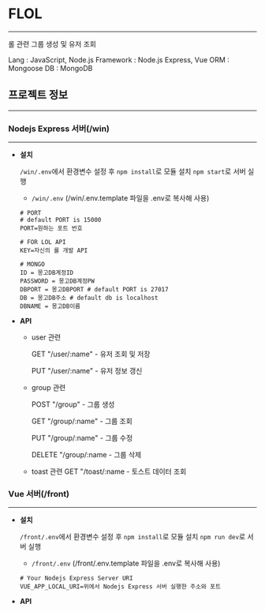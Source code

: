 # FLOL

---

롤 관련 그룹 생성 및 유저 조회

Lang : JavaScript, Node.js
Framework : Node.js Express, Vue
ORM : Mongoose
DB : MongoDB

## 프로젝트 정보

---

### Nodejs Express 서버(/win)

---

- **설치**

    `/win/.env`에서 환경변수 설정 후 `npm install`로 모듈 설치 `npm start`로 서버 실행

    - `/win/.env`
    (/win/.env.template 파일을 .env로 복사해 사용)

    ```
    # PORT
    # default PORT is 15000
    PORT=원하는 포트 번호

    # FOR LOL API
    KEY=자신의 롤 개발 API

    # MONGO
    ID = 몽고DB계정ID
    PASSWORD = 몽고DB계정PW
    DBPORT = 몽고DBPORT # default PORT is 27017
    DB = 몽고DB주소 # default db is localhost
    DBNAME = 몽고DB이름

    ```

- **API**
    - user 관련

        GET "/user/:name" - 유저 조회 및 저장

        PUT "/user/:name" - 유저 정보 갱신
    - group 관련

        POST "/group" - 그룹 생성

        GET "/group/:name" - 그룹 조회

        PUT "/group/:name" - 그룹 수정

        DELETE "/group/:name - 그룹 삭제
    - toast 관련
        GET "/toast/:name - 토스트 데이터 조회

### Vue 서버(/front)

---

- **설치**

    `/front/.env`에서 환경변수 설정 후 `npm install`로 모듈 설치 `npm run dev`로 서버 실행

    - `/front/.env`
    (/front/.env.template 파일을 .env로 복사해 사용)

    ```
    # Your Nodejs Express Server URI
    VUE_APP_LOCAL_URI=위에서 Nodejs Express 서버 실행한 주소와 포트

    ```

- **API**


